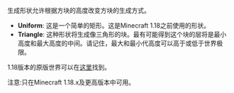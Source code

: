 生成形状允许根据方块的高度改变方块的生成方式。

* **Uniform**: 这是一个简单的矩形。这是Minecraft 1.18之前使用的形状。
* **Triangle**: 这种形状将生成像三角形的块。最有可能得到这个块的层将是最小高度和最大高度的中间。请记住，最大和最小代高度可以高于或低于世界极限。

1.18版本的原版世界可以在[这里](https://img1.imgtp.com/2023/06/22/6YXHG272.jpeg)找到。

注意:只在Minecraft 1.18.x及更高版本中可用。
